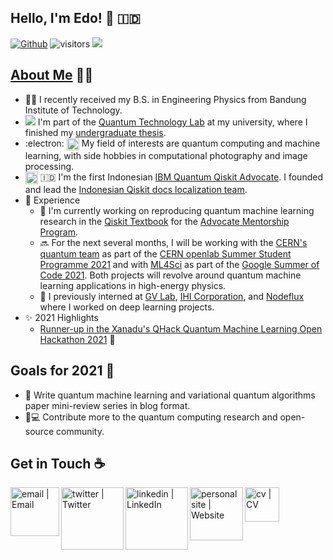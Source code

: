 ## Hello, I'm Edo! 👋 🇮🇩
[![Github](https://img.shields.io/github/followers/eraraya-ricardo?label=Follow&style=social)](https://github.com/eraraya-ricardo)
![visitors](https://visitor-badge.laobi.icu/badge?page_id=eraraya-ricardo.eraraya-ricardo)
![](https://github.com/eraraya-ricardo/profile-page/blob/master/assets/media/qp_mle_img.png)
## [About Me](https://eraraya-ricardo.me/) :man_technologist:
- :man_student: I recently received my B.S. in Engineering Physics from Bandung Institute of Technology.
- <img src="https://render.githubusercontent.com/render/math?math=|\Psi\text{>}"> I'm part of the [Quantum Technology Lab](http://qlab.itb.ac.id/index.html) at my university, where I finished my [undergraduate thesis](https://github.com/eraraya-ricardo/quantum_image_classifier).
- :electron: <img align="top" alt="dnn" width="20px" src="https://github.com/eraraya-ricardo/eraraya-ricardo/blob/main/dnn.png"> My field of interests are quantum computing and machine learning, with side hobbies in computational photography and image processing.
- <img align="center" alt="Qiskit" width="20px" src="https://upload.wikimedia.org/wikipedia/commons/5/51/Qiskit-Logo.svg"> 🇮🇩 I'm the first Indonesian [IBM Quantum Qiskit Advocate](https://qiskit.org/advocates/). I founded and lead the [Indonesian Qiskit docs localization team](https://github.com/qiskit-community/qiskit-translations).
- 📃 Experience
  - 🔭 I'm currently working on reproducing quantum machine learning research in the [Qiskit Textbook](https://qiskit.org/textbook/content/ch-ex/) for the [Advocate Mentorship Program](https://github.com/qiskit-community/qiskit-advocate-mentorship-program).
  - 🔜 For the next several months, I will be working with the [CERN's quantum team](https://openlab.cern/quantum) as part of the [CERN openlab Summer Student Programme 2021](https://openlab.cern/education) and with [ML4Sci](https://ml4sci.org/) as part of the [Google Summer of Code 2021](https://summerofcode.withgoogle.com/projects/#5612096894533632). Both projects will revolve around quantum machine learning applications in high-energy physics.
  - 💼 I previously interned at [GV Lab](http://web.tuat.ac.jp/~gvlab/), [IHI Corporation](https://www.ihi.co.jp/en/), and [Nodeflux](https://www.nodeflux.io/) where I worked on deep learning projects.
- ✨ 2021 Highlights
  - [Runner-up in the Xanadu's QHack Quantum Machine Learning Open Hackathon 2021](https://github.com/eraraya-ricardo/qhack-2021-openproject) 🥈

## Goals for 2021 🥅
- 📝 Write quantum machine learning and variational quantum algorithms paper mini-review series in blog format.
- 🔬💻 Contribute more to the quantum computing research and open-source community.

## Get in Touch ☕
[<img align="left" alt="email | Email" width="78px" src="https://img.shields.io/badge/Email-D14836?style=for-the-badge&logo=minutemailer&logoColor=white" />][email]
[<img align="left" alt="twitter | Twitter" width="100px" src="https://img.shields.io/badge/Twitter-1DA1F2?style=for-the-badge&logo=twitter&logoColor=white" />][twitter]
[<img align="left" alt="linkedin | LinkedIn" width="100px" src="https://img.shields.io/badge/LinkedIn-0077B5?style=for-the-badge&logo=linkedin&logoColor=white" />][linkedin]
[<img align="left" alt="personal site | Website" width="85px" src="https://img.shields.io/badge/Website-4A154B?style=for-the-badge" />][personal site]
[<img align="left" alt="cv | CV" width="55px" src="https://img.shields.io/badge/CV-8964bd?style=for-the-badge&logo=data%3Aimage%2Fpng%3Bbase64%2CiVBORw0KGgoAAAANSUhEUgAAAJYAAACWCAQAAACWCLlpAAAABGdBTUEAALGPC%2FxhBQAAACBjSFJNAAB6JQAAgIMAAPn%2FAACA6QAAdTAAAOpgAAA6mAAAF2%2BSX8VGAAAACXBIWXMAAAsTAAALEwEAmpwYAAAAB3RJTUUH5QYBABITQeuDWQAAAAJiS0dEAP%2BHj8y%2FAAAJxUlEQVR42u3da2xUZRoH8D%2BWlnophIu6WRRhN5FgjMJ6iXHZSxZdxeC6iWazxpXoZqOsoFFMXANEyYqauLtuXOOiUtRAjGtYb1BSBWlhgdaCtDPTodACpe102s70zMyZmXM%2F532f%2FcDSgDttx9qZc870ff4fOzlJf3nnzPNezgwgSpQoUaJE5VObQYggDQOmD6IhgaPowAY3qAawGoTOaYnF2jLD89GXZe%2BKLdh2QQTR4lPJOAwTmYVGrZNhFvd8mMVMO6KsC1zYgc3FpTqNwzChLLKOMPJTOab8EGFjMakkHAaHtsj%2BmhP3FRYnY3ugor14VHEcggnVd6PqTFkN4apA8UZVCAyqD0fVmTIbglXNxaFKIAwLmk9H1RmsQNWRYlAlEYIDZZF9JNeYcgaML4zPPZdao4k5RceS0AIb2iL7a5bzDWh91n5JYEqo0lvZNbl3iaMUGasLLbCGHVVERPYn0cldOO6xSIj%2BpMhYMprARhhVZ7B6J6c8NyVLFRvr1FALOtLnn8ACkMBh8BzNAmdOjDOBdR5VMEcLyomR9VnmKWYIrHOahWCOFpQTJ3unfEVmGbME1tDEpm2oBT33DcjIqsnMM5C5Z%2BxYH2IL2tGIg2jDboT8jpVAM2woPzq%2FWTgzqjJzLRjIjglrL0x0QwPhSHnT1K%2BmhaYQbPSDsNevWCkE4eRoFjhZNem5OmiMWFGEYeLEhfJP1fXmp0aj3mTWan9L3907ndADyY9YnWjK0YJy4mTtzM6zQOgfE1YHOkFI%2Ftj4N5PPe2Pr1t70vS3lAxjEB%2F7CSqI553oVJ6tGnquDcBoYA1Y3OvGvsvQjdh%2FPsdLkZJWXw1UxpPyE1YMDwzULNdl5JggDwBiw1qAFgPyInR6urWVO9q%2Btld34yi9YCYRyt6Bk7ZTnGiBE%2FvfKb4tFcCAvdvr4COuYTFd%2BT3jXH1iDOAIr96jaoVyVwFG0DUVG9lf5Y72EkwhfbHw66kpmODp3EGHvY%2FWjZagF%2FcaS2aG%2Bm1tnHrvs3ARmyMvzxyLokJc42dGwGClPEF7zPhYNs7LAyYqbISt8fsxWq5vzfLEaQdBeHn0hmpNZE65s9zrWcqQQv8pqHOvK%2BshYTWioNGrz2lI4Ebky4nWsB0BQnxz72rr9SXQErCSS053mfK7DBpXrFK9jrQBBf3Os44qT%2BfHxyQPDXl2DNoMF8rpSwlxoeh1rFQha9di3L9VXCfuHvXob2qqMg3mN0L7%2B%2Bf2%2BwNo0ViqrO3WzjsywV9%2BHbWXGh%2FmMWysYmdXrPyyWdeLOYB7pM%2BpSS4H6Ea5eC4L6fD6fhsZHdeVNfsNilHyhb0Hs2tESvzZx9amphP0Y6V9shQn57nNXVofDUtYQPvIflvQoIZVHZJzGHNSM2vL2zbE7Rj3nkkn%2BXEXQb1icEn%2BkcZylHcZ7Zfo7o26vN3bN6PH%2B3LDQWBk4SP%2Ba6XzEyY66jrBVYD2IKHpmmg0j7j1GpevSIzQgEwYLuB%2BEzGOMDX9z1zZWl33th8W%2FwmPtxgAil1uNw97ce6UbVEQE1tl1DUL6N47Kc9%2Bv1mPSETwjsADgBFoxiK8qtDf5%2Fy0CcTLrIpcn0INBPD7Rsb4AIQ7C4DXR6bHvG3vYN6dLHcmbQhXS9aHyNF5D68TFqkYMbSBEZynP2t3aPz6r6J2v151dYuTEyTwWv42QfcyOaq%2FHf0joBuHjiYh1CoehoK48dadZzxgnx9DX1E%2Fqn629akcZY2Qn9Q8S1xO0%2B5xBTozMcObh9ksIXdDx5kTCCuILJIFJ0g3aZjt19j7FVH3twSmAdG3mgfRDqVuOTSEo9zv9Z%2F%2FuGHqNfGdrhYYA2vHJRMDai%2BWIgTAwX33F7mXnncJxTP2t2DyCBgMGemaoa53k%2Bad0mKxvkW55%2FYIU6nC0tLGqQYiA0Dtb%2BZPVwXOvgAUyf%2Bha0Dk%2FdY%2F5JXdyvcIe0P4ev4YQx9P4T2liPQ8VERBOz8g%2BYjUzzoffUrXsAbs%2Fd9d1dr%2FS7lSe659DiIHQUmpYq0FI4%2BRF6fuMemaPxzF%2FRmYwuzI608G9qC0tLA0ZRK80tjJtPB9WYY65R7qRQKWEdR8iOHmRvnX8n%2BrhZDbGrkh%2B6zOCHsYi6EgvYZnCPP6mPkHfevnGw1ivgpB9tlBPi%2BkfPFNWXTpYb4OQerFQWMqOTRVbSgdrEwipDQXD2r6pYqvAElgCS2AJLIElsASWwBJYAmt8sV4qFJa6s6SwNoIQe1Q7pDWOf%2FRDib%2B8Vf5u6WCtQxJfVh6YdmBqATKt%2FqKX8ELpYK1FHLuwr0DZgxfx59LeZHW3BJbAElgCS2AJLIHlCtb7eB%2F70YRDHk8TdoGw3E2sZtTCAvkkxjnnBl3A2ofbJ0mLMxsyr3g%2F6afTs7NDR0hcwEpA%2BoHVxskf0d94u2yfe1hZZBbaCb98F6m%2BY%2FcUF7Ei6KxU1zotPETeTpCHrL3yHYST7mH1oAvby7TpNNPrYTOlKsI%2BHHezdQgjANUHn4QMCdTgoGhKRQcvsASWwBJYAstNrD7IkGCBez4MGk6i302sNCTELzN%2Fxm5nd7I7vBznNuWmcGXf0Hl5F7DiGJhlbGcaN7jp8ehOKruahr7qxQUsFcqNTsYPk2hOnPTdeyrr3LxnRWZpnzq6Y3g%2FtqQ%2BQUOP3LmARSB0XRr%2FhbTU6xlcGrtpoCKKBvewvgShDzIynk8aKcQRE32WaEoFlsASWAJLYLmJtRGdCCGAFh8khIZzHg52AUvCIHaUhS4Nfs8HmUbYjUb3sDrRVqk8Z4SMNq9HP2bsl%2B%2BgoZ92cGcivdDx0Y70rin17mElkZhnH%2FXDr7ByYqT%2Bs9rNsw77AGRu1darL3s%2FypO9s9ND36HrAlYbGmH75nxWDIT1bvZZD%2BNBrMBKX2SVaEpFBy%2BwBJbAElgFwdqNzxHN63cHxh4JLTDxW79jdaClSD2ShKzfsYLYNkleamy0qgsXu9rcnF3dOz3pdywZqautU4WeG3JyuLqK%2FI6lIHudHedFmAQba32PdQKhiszj5n6nsZCxGrV3YnMVv2OdxgkAvRfLU%2BWqwiVRdaBcBfm%2FddiLevQhDbmASSAMwg7RlIoOXmAJLIElsASWT7FWEI77PFLRfgzy8Tcmhyr9nV2Te5cUZWSZR41a43Ofp9ZoYk7BsUqzxglr5QTBClY1f3esx0DQ3y51LKshXBX47lgrQNA2MB8c%2FvguK2bG9kBF%2B3hgqZButQZKGcsx5YcIG8ejgTuIpybJv7PaHINZvMTCLGbaEWVd4MIObB4PrCDaQOibk%2F6lvswosejLsnfFFmy7IILoeE0OgqhDHArMEowGCUfRgQ0QJUqUKFETuP4LTi9ZJJWaQDQAAAAldEVYdGRhdGU6Y3JlYXRlADIwMjEtMDYtMDFUMDA6MTc6NTUrMDA6MDARin3KAAAAJXRFWHRkYXRlOm1vZGlmeQAyMDIxLTA2LTAxVDAwOjE3OjU1KzAwOjAwYNfFdgAAAABJRU5ErkJggg%3D%3D" />][cv]




[twitter]: https://twitter.com/eraraya_ricardo
[linkedin]: https://www.linkedin.com/in/eraraya-ricardo/
[email]: mailto:erarayaricardo.m@students.itb.ac.id
[personal site]: https://eraraya-ricardo.me/
[cv]: https://raw.githubusercontent.com/eraraya-ricardo/profile-page/master/static/uploads/cv.pdf


<!---
https://img.shields.io/badge/CV-8964bd?style=for-the-badge
[<img align="left" alt="email | Email" width="30px" src="https://www.svgrepo.com/show/32285/email.svg" />][email]
[<img align="left" alt="linkedin | LinkedIn" width="30px" src="https://cdn.jsdelivr.net/npm/simple-icons@v3/icons/linkedin.svg" />][linkedin]
[<img align="left" alt="twitter | Twitter" width="30px" src="https://cdn.jsdelivr.net/npm/simple-icons@3.13.0/icons/twitter.svg" />][twitter]
[<img align="left" alt="personal page | Website" width="30px" src="https://pic.onlinewebfonts.com/svg/img_529063.png" />][personal page]
--->
